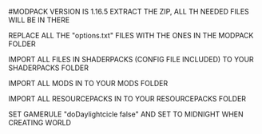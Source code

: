 #MODPACK VERSION IS 1.16.5
EXTRACT THE ZIP, ALL TH NEEDED FILES WILL BE IN THERE

REPLACE ALL THE "options.txt" FILES WITH THE ONES IN THE MODPACK FOLDER

IMPORT ALL FILES IN SHADERPACKS (CONFIG FILE INCLUDED) TO YOUR SHADERPACKS FOLDER

IMPORT ALL MODS IN TO YOUR MODS FOLDER

IMPORT ALL RESOURCEPACKS IN TO YOUR RESOURCEPACKS FOLDER

SET GAMERULE "doDaylightcicle false" AND SET TO MIDNIGHT WHEN CREATING WORLD



